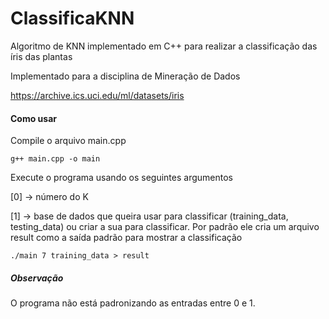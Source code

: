 # ClassificaKNN
Algoritmo de KNN implementado em C++ para realizar a classificação das íris das plantas

Implementado para a disciplina de Mineração de Dados

https://archive.ics.uci.edu/ml/datasets/iris

<h4> Como usar </h4>

Compile o arquivo main.cpp

```
g++ main.cpp -o main
```
Execute o programa usando os seguintes argumentos 

[0] -> número do K 

[1] -> base de dados que queira usar para classificar (training_data, testing_data) ou criar a sua para classificar.
Por padrão ele cria um arquivo result como a saída padrão para mostrar a classificação 


```
./main 7 training_data > result
```
<h5> Observação </h5>
O programa não está padronizando as entradas entre 0 e 1.
